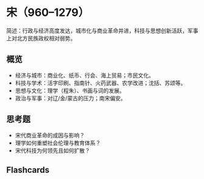 # 宋（960–1279）

简述：行政与经济高度发达，城市化与商业革命并进，科技与思想创新活跃，军事上对北方民族政权相对弱势。

## 概览
- 经济与城市：商业化、纸币、行会、海上贸易；市民文化。
- 科技与学术：活字印刷、指南针、火药武器、农学改进；沈括、苏颂等。
- 思想与文化：理学（程朱）、书画与词的发展。
- 政治与军事：对辽/金/蒙古的压力；南宋偏安。

## 思考题
- 宋代商业革命的成因与影响？
- 理学如何重塑社会伦理与教育体系？
- 宋代科技为何领先且如何扩散？

## Flashcards
<Flashcard question="宋代三大发明之一？" answer="活字印刷（亦有指南针、火药）。" />
<Flashcard question="南宋都城？" answer="临安（杭州）。" />
<Flashcard question="宋代思想主流？" answer="理学（程朱学派）。" />
